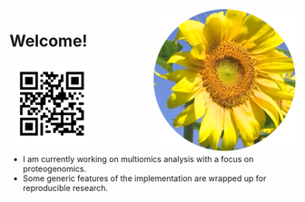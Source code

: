 <img src="https://github.com/jinghuazhao/jinghuazhao/blob/master/gansubaiyin-circle.png" align="right" height="250" width="250" />

# Welcome!

<img src="https://github.com/jinghuazhao/jinghuazhao/blob/master/jhz-50.png" align="middle" />

- I am currently working on multiomics analysis with a focus on proteogenomics.
- Some generic features of the implementation are wrapped up for reproducible research.
